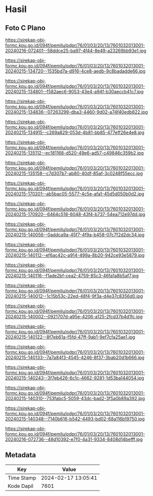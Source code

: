 # Hasil

## Foto C Plano

https://sirekap-obj-formc.kpu.go.id/094f/pemilu/pdpr/76/01/03/20/13/7601032013001-20240216-072401--58ddce25-ba97-4f44-8e49-a23269bb93e1.jpg

https://sirekap-obj-formc.kpu.go.id/094f/pemilu/pdpr/76/01/03/20/13/7601032013001-20240215-134720--1535bd7a-d916-4ce8-aedb-9c8badadde66.jpg

https://sirekap-obj-formc.kpu.go.id/094f/pemilu/pdpr/76/01/03/20/13/7601032013001-20240215-134801--f582aec6-9053-43e4-a94f-b30aeccb41c7.jpg

https://sirekap-obj-formc.kpu.go.id/094f/pemilu/pdpr/76/01/03/20/13/7601032013001-20240215-134836--07263299-dba3-4460-9d02-a74f40edb822.jpg

https://sirekap-obj-formc.kpu.go.id/094f/pemilu/pdpr/76/01/03/20/13/7601032013001-20240215-134915--c269a829-053d-4b81-bb85-477eff26e4e8.jpg

https://sirekap-obj-formc.kpu.go.id/094f/pemilu/pdpr/76/01/03/20/13/7601032013001-20240215-135112--ec181168-d520-49e6-ad57-c49846c359b2.jpg

https://sirekap-obj-formc.kpu.go.id/094f/pemilu/pdpr/76/01/03/20/13/7601032013001-20240215-135158--c7d307b7-ab80-40df-85af-3c0248f55ecc.jpg

https://sirekap-obj-formc.kpu.go.id/094f/pemilu/pdpr/76/01/03/20/13/7601032013001-20240215-170201--ab5bac05-5577-4c5e-afa1-45d5d050b0d2.jpg

https://sirekap-obj-formc.kpu.go.id/094f/pemilu/pdpr/76/01/03/20/13/7601032013001-20240215-170920--6464c518-6048-43f4-b737-54ea712e97dd.jpg

https://sirekap-obj-formc.kpu.go.id/094f/pemilu/pdpr/76/01/03/20/13/7601032013001-20240215-140056--0addca9a-45f7-4f9a-b458-07c7f2d2dc34.jpg

https://sirekap-obj-formc.kpu.go.id/094f/pemilu/pdpr/76/01/03/20/13/7601032013001-20240215-140112--ef6ac42c-a914-499a-8b20-942ce93e5879.jpg

https://sirekap-obj-formc.kpu.go.id/094f/pemilu/pdpr/76/01/03/20/13/7601032013001-20240215-140116--f1ade2bf-cea2-4759-85c3-46fa1a8b5af7.jpg

https://sirekap-obj-formc.kpu.go.id/094f/pemilu/pdpr/76/01/03/20/13/7601032013001-20240215-140012--1c15b53c-22ed-48f4-9f3a-d4e37c8356d0.jpg

https://sirekap-obj-formc.kpu.go.id/094f/pemilu/pdpr/76/01/03/20/13/7601032013001-20240215-140002--0921707d-a95e-4206-a125-2fcd37b4d1fc.jpg

https://sirekap-obj-formc.kpu.go.id/094f/pemilu/pdpr/76/01/03/20/13/7601032013001-20240215-140122--8f7eb61a-f5fd-47ff-9ab1-9ef7cfa25ae1.jpg

https://sirekap-obj-formc.kpu.go.id/094f/pemilu/pdpr/76/01/03/20/13/7601032013001-20240215-140133--7a7a84f3-4545-4246-8f37-3bab20d1b666.jpg

https://sirekap-obj-formc.kpu.go.id/094f/pemilu/pdpr/76/01/03/20/13/7601032013001-20240215-140243--3f7eb426-6c1c-4662-9281-1d53ba144054.jpg

https://sirekap-obj-formc.kpu.go.id/094f/pemilu/pdpr/76/01/03/20/13/7601032013001-20240215-140310--753fabc5-5059-43dc-bad2-3f5a0b89a392.jpg

https://sirekap-obj-formc.kpu.go.id/094f/pemilu/pdpr/76/01/03/20/13/7601032013001-20240215-140348--7140b616-b542-4493-bd02-68a116b19750.jpg

https://sirekap-obj-formc.kpu.go.id/094f/pemilu/pdpr/76/01/03/20/13/7601032013001-20240216-072736--48d10392-e7f0-4a31-9334-8408d14befff.jpg


## Metadata

| Key        | Value               |
| ---------- | ------------------- |
| Time Stamp | 2024-02-17 13:05:41 |
| Kode Dapil | 7601                |



